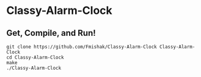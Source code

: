 # Classy-Alarm-Clock
## Get, Compile, and Run!
```
git clone https://github.com/Fmishak/Classy-Alarm-Clock Classy-Alarm-Clock
cd Classy-Alarm-Clock
make
./Classy-Alarm-Clock
```
